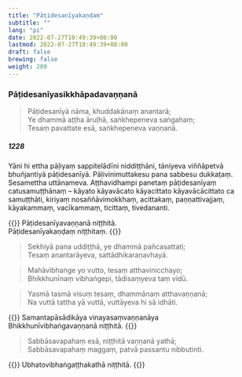 ```yaml
---
title: "Pāṭidesanīyakaṇḍaṃ"
subtitle: ""
lang: "pi"
date: 2022-07-27T10:49:39+08:00
lastmod: 2022-07-27T10:49:39+08:00
draft: false
brewing: false
weight: 209
---
```


### Pāṭidesanīyasikkhāpadavaṇṇanā

> Pāṭidesanīyā nāma, khuddakānaṃ anantarā;  
> Ye dhammā aṭṭha āruḷhā, saṅkhepeneva saṅgahaṃ;  
> Tesaṃ pavattate esā, saṅkhepeneva vaṇṇanā.

##### 1228

Yāni hi ettha pāḷiyaṃ sappitelādīni niddiṭṭhāni, tāniyeva viññāpetvā bhuñjantiyā pāṭidesanīyā. Pāḷivinimuttakesu pana sabbesu dukkaṭaṃ. Sesamettha uttānameva. Aṭṭhavidhampi panetaṃ pāṭidesanīyaṃ catusamuṭṭhānaṃ – kāyato kāyavācato kāyacittato kāyavācācittato ca samuṭṭhāti, kiriyaṃ nosaññāvimokkhaṃ, acittakaṃ, paṇṇattivajjaṃ, kāyakammaṃ, vacīkammaṃ, ticittaṃ, tivedananti.

{{<eof>}}
    Pāṭidesanīyavaṇṇanā niṭṭhitā.<br>
    Pāṭidesanīyakaṇḍaṃ niṭṭhitaṃ.
{{</eof>}}

> Sekhiyā pana uddiṭṭhā, ye dhammā pañcasattati;  
> Tesaṃ anantarāyeva, sattādhikaraṇavhayā.

> Mahāvibhaṅge yo vutto, tesaṃ atthavinicchayo;  
> Bhikkhunīnaṃ vibhaṅgepi, tādisaṃyeva taṃ vidū.

> Yasmā tasmā visuṃ tesaṃ, dhammānaṃ atthavaṇṇanā;  
> Na vuttā tattha yā vuttā, vuttāyeva hi sā idhāti.

{{<eof>}}
    Samantapāsādikāya vinayasaṃvaṇṇanāya<br>
    Bhikkhunīvibhaṅgavaṇṇanā niṭṭhitā.
{{</eof>}}

> Sabbāsavapahaṃ esā, niṭṭhitā vaṇṇanā yathā;  
> Sabbāsavapahaṃ maggaṃ, patvā passantu nibbutinti.

{{<eof>}}
    Ubhatovibhaṅgaṭṭhakathā niṭṭhitā.
{{</eof>}}